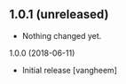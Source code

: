 1.0.1 (unreleased)
------------------

- Nothing changed yet.


1.0.0 (2018-06-11)

- Initial release
  [vangheem]
